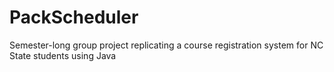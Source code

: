 # PackScheduler
Semester-long group project replicating a course registration system for NC State students using Java
